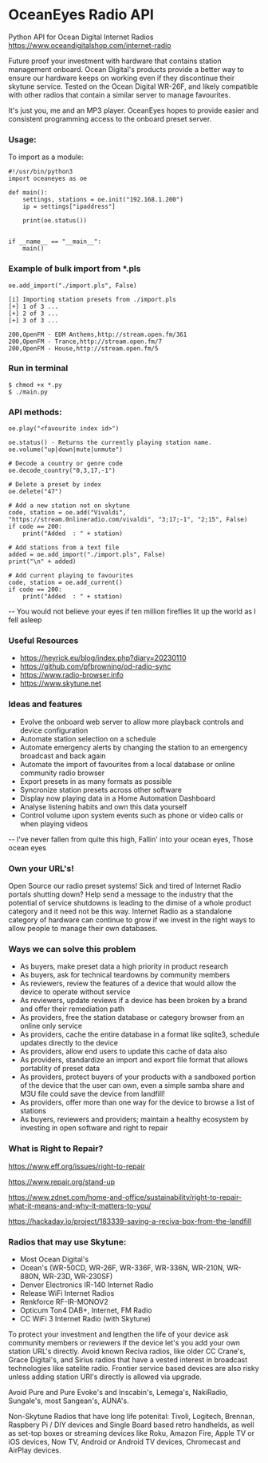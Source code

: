 # OceanEyes Radio API
Python API for Ocean Digital Internet Radios
https://www.oceandigitalshop.com/internet-radio

Future proof your investment with hardware that contains station management onboard. Ocean Digital's products provide a better way to ensure our hardware keeps on working even if they discontinue their skytune service. Tested on the Ocean Digital WR-26F, and likely compatible with other radios that contain a similar server to manage favourites.

It's just you, me and an MP3 player. OceanEyes hopes to provide easier and consistent programming access to the onboard preset server.

### Usage:
To import as a module:

```
#!/usr/bin/python3
import oceaneyes as oe

def main():
	settings, stations = oe.init("192.168.1.200")
	ip = settings["ipaddress"]
	
	print(oe.status())


if __name__ == "__main__":
	main()
```
### Example of bulk import from *.pls
```
oe.add_import("./import.pls", False)

[i] Importing station presets from ./import.pls
[+] 1 of 3 ...
[+] 2 of 3 ...
[+] 3 of 3 ...

200,OpenFM - EDM Anthems,http://stream.open.fm/361
200,OpenFM - Trance,http://stream.open.fm/7
200,OpenFM - House,http://stream.open.fm/5
```

### Run in terminal

```
$ chmod +x *.py
$ ./main.py
```

### API methods:
```
oe.play("<favourite index id>")

oe.status() - Returns the currently playing station name.
oe.volume("up|down|mute|unmute")

# Decode a country or genre code
oe.decode_country("0,3,17,-1")

# Delete a preset by index
oe.delete("47")

# Add a new station not on skytune
code, station = oe.add("Vivaldi", "https://stream.0nlineradio.com/vivaldi", "3;17;-1", "2;15", False)
if code == 200:
    print("Added  : " + station)

# Add stations from a text file
added = oe.add_import("./import.pls", False)
print("\n" + added)

# Add current playing to favourites
code, station = oe.add_current()
if code == 200:
    print("Added  : " + station)
```

-- You would not believe your eyes if ten million fireflies lit up the world as I fell asleep

### Useful Resources
- https://heyrick.eu/blog/index.php?diary=20230110
- https://github.com/pfbrowning/od-radio-sync
- https://www.radio-browser.info
- https://www.skytune.net

### Ideas and features
- Evolve the onboard web server to allow more playback controls and device configuration
- Automate station selection on a schedule
- Automate emergency alerts by changing the station to an emergency broadcast and back again
- Automate the import of favourites from a local database or online community radio browser
- Export presets in as many formats as possible
- Syncronize station presets across other software
- Display now playing data in a Home Automation Dashboard
- Analyse listening habits and own this data yourself
- Control volume upon system events such as phone or video calls or when playing videos

-- I've never fallen from quite this high, 
Fallin' into your ocean eyes, 
Those ocean eyes

### Own your URL's!
Open Source our radio preset systems! Sick and tired of Internet Radio portals shutting down? Help send a message to the industry that the potential of service shutdowns is leading to the dimise of a whole product category and it need not be this way. Internet Radio as a standalone category of hardware can continue to grow if we invest in the right ways to allow people to manage their own databases.

### Ways we can solve this problem
- As buyers, make preset data a high priority in product research
- As buyers, ask for technical teardowns by community members
- As reviewers, review the features of a device that would allow the device to operate without service
- As reviewers, update reviews if a device has been broken by a brand and offer their remediation path
- As providers, free the station database or category browser from an online only service
- As providers, cache the entire database in a format like sqlite3, schedule updates directly to the device
- As providers, allow end users to update this cache of data also
- As providers, standardize an import and export file format that allows portablity of preset data
- As providers, protect buyers of your products with a sandboxed portion of the device that the user can own, even a simple samba share and M3U file could save the device from landfill!
- As providers, offer more than one way for the device to browse a list of stations
- As buyers, reviewers and providers; maintain a healthy ecosystem by investing in open software and right to repair


### What is Right to Repair?
https://www.eff.org/issues/right-to-repair

https://www.repair.org/stand-up

https://www.zdnet.com/home-and-office/sustainability/right-to-repair-what-it-means-and-why-it-matters-to-you/

https://hackaday.io/project/183339-saving-a-reciva-box-from-the-landfill

### Radios that may use Skytune:
- Most Ocean Digital's 
- Ocean's (WR-50CD, WR-26F, WR-336F, WR-336N, WR-210N, WR-880N, WR-23D, WR-230SF)
- Denver Electronics IR-140 Internet Radio
- Release WiFi Internet Radios
- Renkforce RF-IR-MONOV2
- Opticum Ton4 DAB+, Internet, FM Radio
- CC WiFi 3 Internet Radio (with Skytune)

To protect your investment and lengthen the life of your device ask community members or reviewers if the device let's you add your own station URL's directly. Avoid known Reciva radios, like older CC Crane's, Grace Digital's, and Sirius radios that have a vested interest in broadcast technologies like satelite radio. Frontier service based devices are also risky unless adding station URl's directly is allowed via upgrade. 

Avoid Pure and Pure Evoke's and Inscabin's, Lemega's, NakiRadio, Sungale's, most Sangean's, AUNA's.

Non-Skytune Radios that have long life potenital: Tivoli, Logitech, Brennan, Raspbery Pi / DIY devices and Single Board based retro handhelds, as well as set-top boxes or streaming devices like Roku, Amazon Fire, Apple TV or iOS devices, Now TV, Android or Android TV devices, Chromecast and AirPlay devices.
